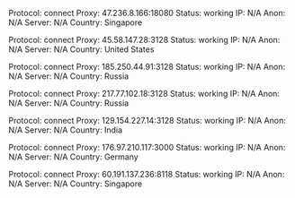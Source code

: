 Protocol: connect
Proxy: 47.236.8.166:18080
Status: working
IP: N/A
Anon: N/A
Server: N/A
Country: Singapore

Protocol: connect
Proxy: 45.58.147.28:3128
Status: working
IP: N/A
Anon: N/A
Server: N/A
Country: United States

Protocol: connect
Proxy: 185.250.44.91:3128
Status: working
IP: N/A
Anon: N/A
Server: N/A
Country: Russia

Protocol: connect
Proxy: 217.77.102.18:3128
Status: working
IP: N/A
Anon: N/A
Server: N/A
Country: Russia

Protocol: connect
Proxy: 129.154.227.14:3128
Status: working
IP: N/A
Anon: N/A
Server: N/A
Country: India

Protocol: connect
Proxy: 176.97.210.117:3000
Status: working
IP: N/A
Anon: N/A
Server: N/A
Country: Germany

Protocol: connect
Proxy: 60.191.137.236:8118
Status: working
IP: N/A
Anon: N/A
Server: N/A
Country: Singapore

